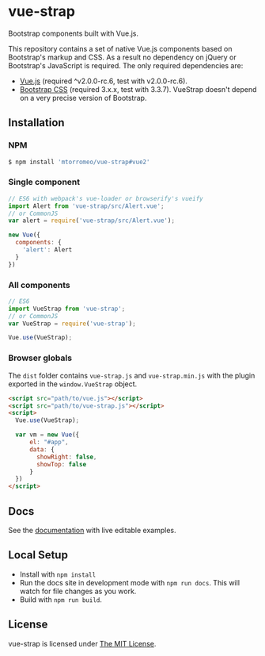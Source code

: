 # vue-strap
Bootstrap components built with Vue.js.

This repository contains a set of native Vue.js components based on Bootstrap's markup and CSS. As a result no dependency on jQuery or Bootstrap's JavaScript is required. The only required dependencies are:

* [Vue.js](http://vuejs.org/) (required ^v2.0.0-rc.6, test with v2.0.0-rc.6).
* [Bootstrap CSS](http://getbootstrap.com/) (required 3.x.x, test with 3.3.7). VueStrap doesn't depend on a very precise version of Bootstrap.

## Installation

### NPM

```bash
$ npm install 'mtorromeo/vue-strap#vue2'
```

### Single component
```js
// ES6 with webpack's vue-loader or browserify's vueify
import Alert from 'vue-strap/src/Alert.vue';
// or CommonJS
var alert = require('vue-strap/src/Alert.vue');

new Vue({
  components: {
    'alert': Alert
  }
})
```

### All components
```js
// ES6
import VueStrap from 'vue-strap';
// or CommonJS
var VueStrap = require('vue-strap');

Vue.use(VueStrap);
```

### Browser globals
The `dist` folder contains `vue-strap.js` and `vue-strap.min.js` with the plugin exported in the <code>window.VueStrap</code> object.

```html
<script src="path/to/vue.js"></script>
<script src="path/to/vue-strap.js"></script>
<script>
  Vue.use(VueStrap);

  var vm = new Vue({
      el: "#app",
      data: {
        showRight: false,
        showTop: false
      }
  })
</script>
```

## Docs
See the [documentation](http://mtorromeo.github.io/vue-strap/) with live editable examples.

## Local Setup
* Install with `npm install`
* Run the docs site in development mode with `npm run docs`. This will watch for file changes as you work.
* Build with `npm run build`.

## License
vue-strap is licensed under [The MIT License](LICENSE).
